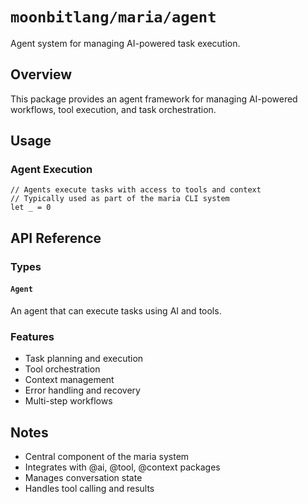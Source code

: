 # `moonbitlang/maria/agent`

Agent system for managing AI-powered task execution.

## Overview

This package provides an agent framework for managing AI-powered workflows, tool execution, and task orchestration.

## Usage

### Agent Execution

```moonbit
// Agents execute tasks with access to tools and context
// Typically used as part of the maria CLI system
let _ = 0
```

## API Reference

### Types

#### `Agent`

An agent that can execute tasks using AI and tools.

### Features

- Task planning and execution
- Tool orchestration
- Context management
- Error handling and recovery
- Multi-step workflows

## Notes

- Central component of the maria system
- Integrates with @ai, @tool, @context packages
- Manages conversation state
- Handles tool calling and results
